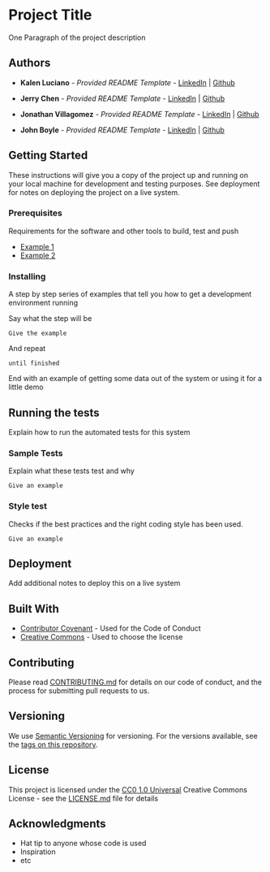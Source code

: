 # Project Title

One Paragraph of the project description

## Authors

  - **Kalen Luciano** - *Provided README Template* -
    [LinkedIn](https://www.linkedin.com/in/kalenluciano/) | [Github](https://github.com/stardust-4)

  - **Jerry Chen** - *Provided README Template* -
    [LinkedIn](https://www.linkedin.com/in/jerrychen31/) | [Github](https://github.com/stardust-4)

  - **Jonathan Villagomez** - *Provided README Template* -
    [LinkedIn](https://www.linkedin.com/in/jonathanvillagomezhernandez/) | [Github](https://github.com/stardust-4)

  - **John Boyle** - *Provided README Template* -
    [LinkedIn](https://www.linkedin.com/in/john-boyle-dev/) | [Github](https://github.com/stardust-4)

## Getting Started

These instructions will give you a copy of the project up and running on
your local machine for development and testing purposes. See deployment
for notes on deploying the project on a live system.

### Prerequisites

Requirements for the software and other tools to build, test and push 
- [Example 1](https://www.example.com)
- [Example 2](https://www.example.com)

### Installing

A step by step series of examples that tell you how to get a development
environment running

Say what the step will be

    Give the example

And repeat

    until finished

End with an example of getting some data out of the system or using it
for a little demo

## Running the tests

Explain how to run the automated tests for this system

### Sample Tests

Explain what these tests test and why

    Give an example

### Style test

Checks if the best practices and the right coding style has been used.

    Give an example

## Deployment

Add additional notes to deploy this on a live system

## Built With

  - [Contributor Covenant](https://www.contributor-covenant.org/) - Used
    for the Code of Conduct
  - [Creative Commons](https://creativecommons.org/) - Used to choose
    the license

## Contributing

Please read [CONTRIBUTING.md](CONTRIBUTING.md) for details on our code
of conduct, and the process for submitting pull requests to us.

## Versioning

We use [Semantic Versioning](http://semver.org/) for versioning. For the versions
available, see the [tags on this
repository](https://github.com/PurpleBooth/a-good-readme-template/tags).

## License

This project is licensed under the [CC0 1.0 Universal](LICENSE.md)
Creative Commons License - see the [LICENSE.md](LICENSE.md) file for
details

## Acknowledgments

  - Hat tip to anyone whose code is used
  - Inspiration
  - etc
